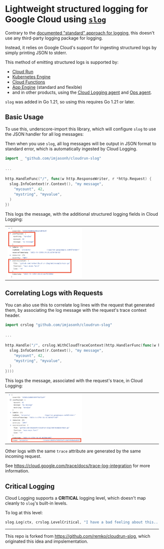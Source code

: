 # Lightweight structured logging for Google Cloud using [`slog`](https://pkg.go.dev/log/slog)

Contrary to the [documented "standard" approach for logging](https://cloud.google.com/logging/docs/setup/go), this doesn't use any third-party logging package for logging.

Instead, it relies on Google Cloud's support for ingesting structured logs by simply printing JSON to stderr.

This method of emitting structured logs is supported by:

- [Cloud Run](https://cloud.google.com/run/docs/logging#using-json)
- [Kubernetes Engine](https://cloud.google.com/logging/docs/structured-logging#special-payload-fields)
- [Cloud Functions](https://cloud.google.com/functions/docs/monitoring/logging#writing_structured_logs)
- [App Engine](https://cloud.google.com/logging/docs/structured-logging#special-payload-fields) (standard and flexible)
- and in other products, using the [Cloud Logging agent](https://cloud.google.com/logging/docs/agent/logging) and [Ops agent](https://cloud.google.com/logging/docs/agent/ops-agent).

`slog` was added in Go 1.21, so using this requires Go 1.21 or later.

## Basic Usage

To use this, underscore-import this library, which will configure `slog` to use the JSON handler for all log messages:

Then when you use `slog`, all log messages will be output in JSON format to standard error, which is automatically ingested by Cloud Logging.

```go
import _ "github.com/imjasonh/cloudrun-slog"

...

http.HandleFunc("/", func(w http.ResponseWriter, r *http.Request) {
  slog.InfoContext(r.Context(), "my message",
    "mycount", 42,
    "mystring", "myvalue",
  )
})
```

This logs the message, with the additional structured logging fields in Cloud Logging:

<table><tr><td><img src="basic.png" width=50%/></td></tr></table>

## Correlating Logs with Requests

You can also use this to correlate log lines with the request that generated them, by associating the log message with the request's trace context header.

```go
import crslog "github.com/imjasonh/cloudrun-slog"

...

http.Handle("/", crslog.WithCloudTraceContext(http.HandlerFunc(func(w http.ResponseWriter, r *http.Request) {
  slog.InfoContext(r.Context(), "my message",
    "mycount", 42,
    "mystring", "myvalue",
  )
})))
```

This logs the message, associated with the request's trace, in Cloud Logging:

<table><tr><td><img src="correlated.png" width=50%/></td></tr></table>

Other logs with the same `trace` attribute are generated by the same incoming request.

See https://cloud.google.com/trace/docs/trace-log-integration for more information.

## Critical Logging

Cloud Logging supports a **CRITICAL** logging level, which doesn't map cleanly to `slog`'s built-in levels.

To log at this level:

```go
slog.Log(ctx, crslog.LevelCritical, "I have a bad feeling about this...")
```

---

This repo is forked from https://github.com/remko/cloudrun-slog, which originated this idea and impslementation.
